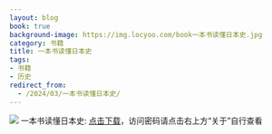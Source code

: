 ```yaml
---
layout: blog
book: true
background-image: https://img.locyoo.com/book一本书读懂日本史.jpg
category: 书籍
title: 一本书读懂日本史
tags:
- 书籍
- 历史
redirect_from:
  - /2024/03/一本书读懂日本史/
---
```

![](https://img.locyoo.com/book一本书读懂日本史.jpg)
一本书读懂日本史: <a name = "ref1" href="https://url18.ctfile.com/f/50983618-1337384816-bcaa45?p=3619">点击下载</a>，访问密码请点击右上方“关于”自行查看